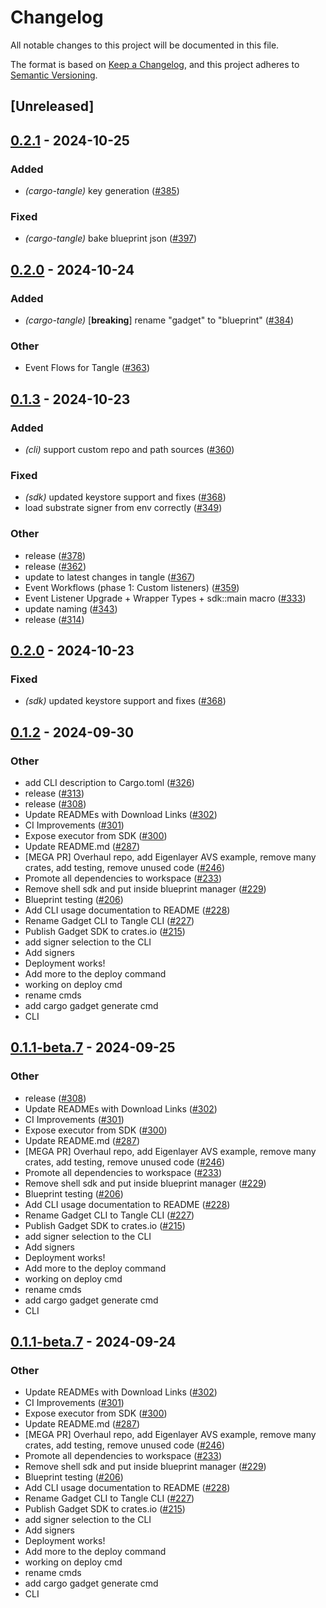 # Changelog

All notable changes to this project will be documented in this file.

The format is based on [Keep a Changelog](https://keepachangelog.com/en/1.0.0/),
and this project adheres to [Semantic Versioning](https://semver.org/spec/v2.0.0.html).

## [Unreleased]

## [0.2.1](https://github.com/tangle-network/gadget/compare/cargo-tangle-v0.2.0...cargo-tangle-v0.2.1) - 2024-10-25

### Added

- *(cargo-tangle)* key generation ([#385](https://github.com/tangle-network/gadget/pull/385))

### Fixed

- *(cargo-tangle)* bake blueprint json ([#397](https://github.com/tangle-network/gadget/pull/397))

## [0.2.0](https://github.com/tangle-network/gadget/compare/cargo-tangle-v0.1.3...cargo-tangle-v0.2.0) - 2024-10-24

### Added

- *(cargo-tangle)* [**breaking**] rename "gadget" to "blueprint" ([#384](https://github.com/tangle-network/gadget/pull/384))

### Other

- Event Flows for Tangle ([#363](https://github.com/tangle-network/gadget/pull/363))

## [0.1.3](https://github.com/tangle-network/gadget/compare/cargo-tangle-v0.1.2...cargo-tangle-v0.1.3) - 2024-10-23

### Added

- *(cli)* support custom repo and path sources ([#360](https://github.com/tangle-network/gadget/pull/360))

### Fixed

- *(sdk)* updated keystore support and fixes ([#368](https://github.com/tangle-network/gadget/pull/368))
- load substrate signer from env correctly ([#349](https://github.com/tangle-network/gadget/pull/349))

### Other

- release ([#378](https://github.com/tangle-network/gadget/pull/378))
- release ([#362](https://github.com/tangle-network/gadget/pull/362))
- update to latest changes in tangle ([#367](https://github.com/tangle-network/gadget/pull/367))
- Event Workflows (phase 1: Custom listeners) ([#359](https://github.com/tangle-network/gadget/pull/359))
- Event Listener Upgrade + Wrapper Types + sdk::main macro ([#333](https://github.com/tangle-network/gadget/pull/333))
- update naming ([#343](https://github.com/tangle-network/gadget/pull/343))
- release ([#314](https://github.com/tangle-network/gadget/pull/314))

## [0.2.0](https://github.com/tangle-network/gadget/compare/cargo-tangle-v0.1.2...cargo-tangle-v0.2.0) - 2024-10-23

### Fixed

- *(sdk)* updated keystore support and fixes ([#368](https://github.com/tangle-network/gadget/pull/368))

## [0.1.2](https://github.com/tangle-network/gadget/releases/tag/cargo-tangle-v0.1.2) - 2024-09-30

### Other

- add CLI description to Cargo.toml ([#326](https://github.com/tangle-network/gadget/pull/326))
- release ([#313](https://github.com/tangle-network/gadget/pull/313))
- release ([#308](https://github.com/tangle-network/gadget/pull/308))
- Update READMEs with Download Links ([#302](https://github.com/tangle-network/gadget/pull/302))
- CI Improvements ([#301](https://github.com/tangle-network/gadget/pull/301))
- Expose executor from SDK ([#300](https://github.com/tangle-network/gadget/pull/300))
- Update README.md ([#287](https://github.com/tangle-network/gadget/pull/287))
- [MEGA PR] Overhaul repo, add Eigenlayer AVS example, remove many crates, add testing, remove unused code ([#246](https://github.com/tangle-network/gadget/pull/246))
- Promote all dependencies to workspace ([#233](https://github.com/tangle-network/gadget/pull/233))
- Remove shell sdk and put inside blueprint manager ([#229](https://github.com/tangle-network/gadget/pull/229))
- Blueprint testing ([#206](https://github.com/tangle-network/gadget/pull/206))
- Add CLI usage documentation to README ([#228](https://github.com/tangle-network/gadget/pull/228))
- Rename Gadget CLI to Tangle CLI ([#227](https://github.com/tangle-network/gadget/pull/227))
- Publish Gadget SDK to crates.io ([#215](https://github.com/tangle-network/gadget/pull/215))
- add signer selection to the CLI
- Add signers
- Deployment works!
- Add more to the deploy command
- working on deploy cmd
- rename cmds
- add cargo gadget generate cmd
- CLI

## [0.1.1-beta.7](https://github.com/tangle-network/gadget/releases/tag/cargo-tangle-v0.1.1-beta.7) - 2024-09-25

### Other

- release ([#308](https://github.com/tangle-network/gadget/pull/308))
- Update READMEs with Download Links ([#302](https://github.com/tangle-network/gadget/pull/302))
- CI Improvements ([#301](https://github.com/tangle-network/gadget/pull/301))
- Expose executor from SDK ([#300](https://github.com/tangle-network/gadget/pull/300))
- Update README.md ([#287](https://github.com/tangle-network/gadget/pull/287))
- [MEGA PR] Overhaul repo, add Eigenlayer AVS example, remove many crates, add testing, remove unused code ([#246](https://github.com/tangle-network/gadget/pull/246))
- Promote all dependencies to workspace ([#233](https://github.com/tangle-network/gadget/pull/233))
- Remove shell sdk and put inside blueprint manager ([#229](https://github.com/tangle-network/gadget/pull/229))
- Blueprint testing ([#206](https://github.com/tangle-network/gadget/pull/206))
- Add CLI usage documentation to README ([#228](https://github.com/tangle-network/gadget/pull/228))
- Rename Gadget CLI to Tangle CLI ([#227](https://github.com/tangle-network/gadget/pull/227))
- Publish Gadget SDK to crates.io ([#215](https://github.com/tangle-network/gadget/pull/215))
- add signer selection to the CLI
- Add signers
- Deployment works!
- Add more to the deploy command
- working on deploy cmd
- rename cmds
- add cargo gadget generate cmd
- CLI

## [0.1.1-beta.7](https://github.com/tangle-network/gadget/releases/tag/cargo-tangle-v0.1.1-beta.7) - 2024-09-24

### Other

- Update READMEs with Download Links ([#302](https://github.com/tangle-network/gadget/pull/302))
- CI Improvements ([#301](https://github.com/tangle-network/gadget/pull/301))
- Expose executor from SDK ([#300](https://github.com/tangle-network/gadget/pull/300))
- Update README.md ([#287](https://github.com/tangle-network/gadget/pull/287))
- [MEGA PR] Overhaul repo, add Eigenlayer AVS example, remove many crates, add testing, remove unused code ([#246](https://github.com/tangle-network/gadget/pull/246))
- Promote all dependencies to workspace ([#233](https://github.com/tangle-network/gadget/pull/233))
- Remove shell sdk and put inside blueprint manager ([#229](https://github.com/tangle-network/gadget/pull/229))
- Blueprint testing ([#206](https://github.com/tangle-network/gadget/pull/206))
- Add CLI usage documentation to README ([#228](https://github.com/tangle-network/gadget/pull/228))
- Rename Gadget CLI to Tangle CLI ([#227](https://github.com/tangle-network/gadget/pull/227))
- Publish Gadget SDK to crates.io ([#215](https://github.com/tangle-network/gadget/pull/215))
- add signer selection to the CLI
- Add signers
- Deployment works!
- Add more to the deploy command
- working on deploy cmd
- rename cmds
- add cargo gadget generate cmd
- CLI
